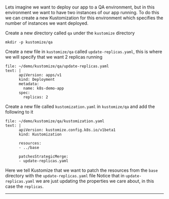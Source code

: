 
### 

Lets imagine we want to deploy our app to a QA environment, but in this environment we want to have two instances of our app running.  To do
this we can create a new Kustomization for this environment which specifies the number of instances we want deployed.

Create a new directory called `qa` under the `kustomize` directory
```execute-1
mkdir -p kustomize/qa
```

Create a new file in `kustomize/qa` called `update-replicas.yaml`, this is where we will specify that we want 2 replicas running

```editor:append-lines-to-file
file: ~/demo/kustomize/qa/update-replicas.yaml
text: |
      apiVersion: apps/v1
      kind: Deployment
      metadata:
        name: k8s-demo-app
      spec:
        replicas: 2
```



Create a new file called `kustomization.yaml` in `kustomize/qa` and add the following to it

```editor:append-lines-to-file
file: ~/demo/kustomize/qa/kustomization.yaml
text: |
      apiVersion: kustomize.config.k8s.io/v1beta1
      kind: Kustomization

      resources:
      - ../base

      patchesStrategicMerge:
      - update-replicas.yaml

```

Here we tell Kustomize that we want to patch the resources from the `base` directory with the `update-replicas.yaml` file
Notice that in `update-replicas.yaml` we are just updating the properties we care about, in this case the `replicas`.



---
